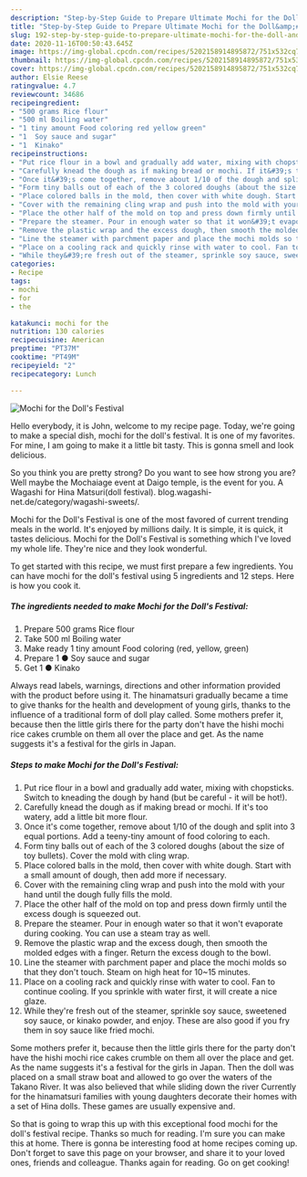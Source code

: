 ```yaml
---
description: "Step-by-Step Guide to Prepare Ultimate Mochi for the Doll&amp;#39;s Festival"
title: "Step-by-Step Guide to Prepare Ultimate Mochi for the Doll&amp;#39;s Festival"
slug: 192-step-by-step-guide-to-prepare-ultimate-mochi-for-the-doll-and-39-s-festival
date: 2020-11-16T00:50:43.645Z
image: https://img-global.cpcdn.com/recipes/5202158914895872/751x532cq70/mochi-for-the-dolls-festival-recipe-main-photo.jpg
thumbnail: https://img-global.cpcdn.com/recipes/5202158914895872/751x532cq70/mochi-for-the-dolls-festival-recipe-main-photo.jpg
cover: https://img-global.cpcdn.com/recipes/5202158914895872/751x532cq70/mochi-for-the-dolls-festival-recipe-main-photo.jpg
author: Elsie Reese
ratingvalue: 4.7
reviewcount: 34686
recipeingredient:
- "500 grams Rice flour"
- "500 ml Boiling water"
- "1 tiny amount Food coloring red yellow green"
- "1  Soy sauce and sugar"
- "1  Kinako"
recipeinstructions:
- "Put rice flour in a bowl and gradually add water, mixing with chopsticks. Switch to kneading the dough by hand (but be careful - it will be hot!)."
- "Carefully knead the dough as if making bread or mochi. If it&#39;s too watery, add a little bit more flour."
- "Once it&#39;s come together, remove about 1/10 of the dough and split into 3 equal portions. Add a teeny-tiny amount of food coloring to each."
- "Form tiny balls out of each of the 3 colored doughs (about the size of toy bullets). Cover the mold with cling wrap."
- "Place colored balls in the mold, then cover with white dough. Start with a small amount of dough, then add more if necessary."
- "Cover with the remaining cling wrap and push into the mold with your hand until the dough fully fills the mold."
- "Place the other half of the mold on top and press down firmly until the excess dough is squeezed out."
- "Prepare the steamer. Pour in enough water so that it won&#39;t evaporate during cooking. You can use a steam tray as well."
- "Remove the plastic wrap and the excess dough, then smooth the molded edges with a finger. Return the excess dough to the bowl."
- "Line the steamer with parchment paper and place the mochi molds so that they don&#39;t touch. Steam on high heat for 10~15 minutes."
- "Place on a cooling rack and quickly rinse with water to cool. Fan to continue cooling. If you sprinkle with water first, it will create a nice glaze."
- "While they&#39;re fresh out of the steamer, sprinkle soy sauce, sweetened soy sauce, or kinako powder, and enjoy. These are also good if you fry them in soy sauce like fried mochi."
categories:
- Recipe
tags:
- mochi
- for
- the

katakunci: mochi for the 
nutrition: 130 calories
recipecuisine: American
preptime: "PT37M"
cooktime: "PT49M"
recipeyield: "2"
recipecategory: Lunch

---
```



![Mochi for the Doll&#39;s Festival](https://img-global.cpcdn.com/recipes/5202158914895872/751x532cq70/mochi-for-the-dolls-festival-recipe-main-photo.jpg)

Hello everybody, it is John, welcome to my recipe page. Today, we're going to make a special dish, mochi for the doll&#39;s festival. It is one of my favorites. For mine, I am going to make it a little bit tasty. This is gonna smell and look delicious.

So you think you are pretty strong? Do you want to see how strong you are? Well maybe the Mochaiage event at Daigo temple, is the event for you. A Wagashi for Hina Matsuri(doll festival). blog.wagashi-net.de/category/wagashi-sweets/.

Mochi for the Doll&#39;s Festival is one of the most favored of current trending meals in the world. It's enjoyed by millions daily. It is simple, it is quick, it tastes delicious. Mochi for the Doll&#39;s Festival is something which I've loved my whole life. They're nice and they look wonderful.


To get started with this recipe, we must first prepare a few ingredients. You can have mochi for the doll&#39;s festival using 5 ingredients and 12 steps. Here is how you cook it.

<!--inarticleads1-->

##### The ingredients needed to make Mochi for the Doll&#39;s Festival:

1. Prepare 500 grams Rice flour
1. Take 500 ml Boiling water
1. Make ready 1 tiny amount Food coloring (red, yellow, green)
1. Prepare 1 ● Soy sauce and sugar
1. Get 1 ● Kinako


Always read labels, warnings, directions and other information provided with the product before using it. The hinamatsuri gradually became a time to give thanks for the health and development of young girls, thanks to the influence of a traditional form of doll play called. Some mothers prefer it, because then the little girls there for the party don&#39;t have the hishi mochi rice cakes crumble on them all over the place and get. As the name suggests it&#39;s a festival for the girls in Japan. 

<!--inarticleads2-->

##### Steps to make Mochi for the Doll&#39;s Festival:

1. Put rice flour in a bowl and gradually add water, mixing with chopsticks. Switch to kneading the dough by hand (but be careful - it will be hot!).
1. Carefully knead the dough as if making bread or mochi. If it&#39;s too watery, add a little bit more flour.
1. Once it&#39;s come together, remove about 1/10 of the dough and split into 3 equal portions. Add a teeny-tiny amount of food coloring to each.
1. Form tiny balls out of each of the 3 colored doughs (about the size of toy bullets). Cover the mold with cling wrap.
1. Place colored balls in the mold, then cover with white dough. Start with a small amount of dough, then add more if necessary.
1. Cover with the remaining cling wrap and push into the mold with your hand until the dough fully fills the mold.
1. Place the other half of the mold on top and press down firmly until the excess dough is squeezed out.
1. Prepare the steamer. Pour in enough water so that it won&#39;t evaporate during cooking. You can use a steam tray as well.
1. Remove the plastic wrap and the excess dough, then smooth the molded edges with a finger. Return the excess dough to the bowl.
1. Line the steamer with parchment paper and place the mochi molds so that they don&#39;t touch. Steam on high heat for 10~15 minutes.
1. Place on a cooling rack and quickly rinse with water to cool. Fan to continue cooling. If you sprinkle with water first, it will create a nice glaze.
1. While they&#39;re fresh out of the steamer, sprinkle soy sauce, sweetened soy sauce, or kinako powder, and enjoy. These are also good if you fry them in soy sauce like fried mochi.


Some mothers prefer it, because then the little girls there for the party don&#39;t have the hishi mochi rice cakes crumble on them all over the place and get. As the name suggests it&#39;s a festival for the girls in Japan. Then the doll was placed on a small straw boat and allowed to go over the waters of the Takano River. It was also believed that while sliding down the river Currently for the hinamatsuri families with young daughters decorate their homes with a set of Hina dolls. These games are usually expensive and. 

So that is going to wrap this up with this exceptional food mochi for the doll&#39;s festival recipe. Thanks so much for reading. I'm sure you can make this at home. There is gonna be interesting food at home recipes coming up. Don't forget to save this page on your browser, and share it to your loved ones, friends and colleague. Thanks again for reading. Go on get cooking!
